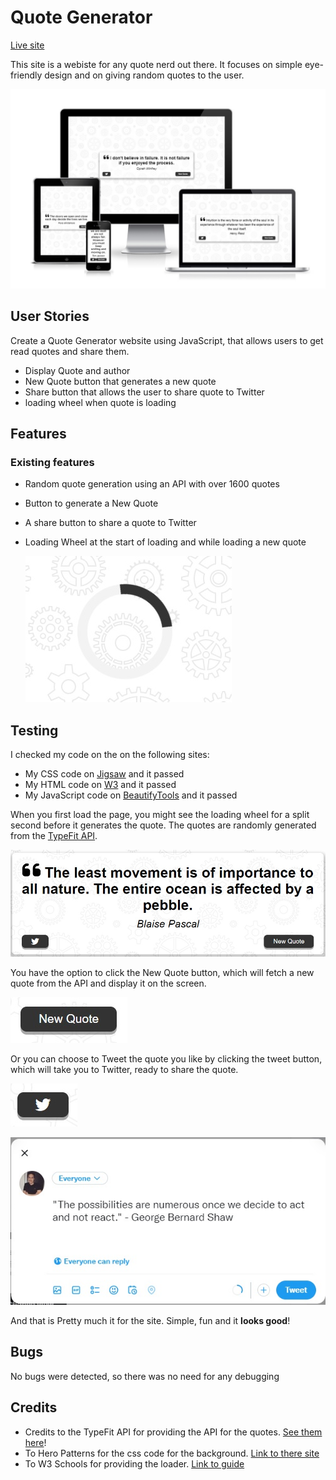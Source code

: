 # Quote Generator
[Live site](https://fullstacksammy.github.io/quote-generator/)

This site is a webiste for any quote nerd out there. It focuses on simple eye-friendly design and on giving random quotes to the user.

![image of responsiveness](/assets/images/responsive.jpg)

## User Stories
Create a Quote Generator website using JavaScript, that allows users to get read quotes and share them.

- Display Quote and author
- New Quote button that generates a new quote
- Share button that allows the user to share quote to Twitter
- loading wheel when quote is loading

## Features
### Existing features
- Random quote generation using an API with over 1600 quotes
- Button to generate a New Quote
- A share button to share a quote to Twitter
- Loading Wheel at the start of loading and while loading a new quote

    ![image of loading wheel](/assets/images/loader.jpg)


## Testing
I checked my code on the on the following sites:
- My CSS code on [Jigsaw](https://jigsaw.w3.org/css-validator/#validate_by_input) and it passed
- My HTML code on [W3](https://validator.w3.org/) and it passed
- My JavaScript code on [BeautifyTools](https://beautifytools.com/javascript-validator.php) and it passed

When you first load the page, you might see the loading wheel for a split second before it generates the quote.
The quotes are randomly generated from the [TypeFit API](https://type.fit/api/quotes).

![image of quote](/assets/images/quote.jpg)

You have the option to click the New Quote button, which will fetch a new quote from the API and display it on the screen.

![image of responsiveness](/assets/images/new-quote.jpg)

Or you can choose to Tweet the quote you like by clicking the tweet button, which will take you to Twitter, ready to share the quote.

![image of tweet-button](/assets/images/tweet.jpg)

![image of share screen on twitter](/assets/images/share.jpg)

And that is Pretty much it for the site. Simple, fun and it **looks good**!

## Bugs
No bugs were detected, so there was no need for any debugging

## Credits
- Credits to the TypeFit API for providing the API for the quotes. [See them here](https://type.fit/api/quotes)!
- To Hero Patterns for the css code for the background. [Link to there site](https://heropatterns.com/)
- To W3 Schools for providing the loader. [Link to guide](https://www.w3schools.com/howto/howto_css_loader.asp)
